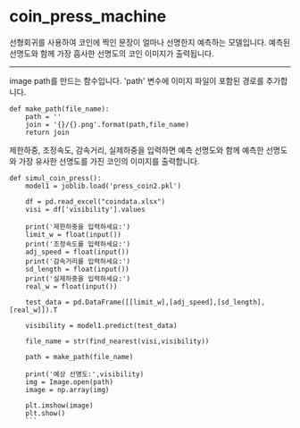 # coin_press_machine

선형회귀를 사용하여 코인에 찍인 문장이 얼마나 선명한지 예측하는 모델입니다.
예측된 선명도와 함께 가장 흡사한 선명도의 코인 이미지가 출력됩니다.

---
image path를 만드는 함수입니다.
'path' 변수에 이미지 파일이 포함된 경로를 추가합니다. 
```
def make_path(file_name):
    path = ''
    join = '{}/{}.png'.format(path,file_name)
    return join
```

제한하중, 조정속도, 감속거리, 실제하중을 입력하면 예측 선명도와 함께 예측한 선명도와 가장 유사한 선명도를 가진 코인의 이미지를 출력합니다.
```
def simul_coin_press():
    model1 = joblib.load('press_coin2.pkl')
    
    df = pd.read_excel("coindata.xlsx")
    visi = df['visibility'].values
    
    print('제한하중을 입력하세요:')
    limit_w = float(input())
    print('조정속도를 입력하세요:')
    adj_speed = float(input())
    print('감속거리를 입력하세요:')
    sd_length = float(input())
    print('실제하중을 입력하세요:')
    real_w = float(input())
    
    test_data = pd.DataFrame([[limit_w],[adj_speed],[sd_length],[real_w]]).T
    
    visibility = model1.predict(test_data)
    
    file_name = str(find_nearest(visi,visibility))
    
    path = make_path(file_name)

    print('예상 선명도:',visibility)
    img = Image.open(path)
    image = np.array(img)
    
    plt.imshow(image)
    plt.show()
    ```

